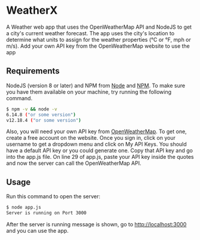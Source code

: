 # WeatherX

A Weather web app that uses the OpenWeatherMap API and NodeJS to get a city's current weather forecast. The app uses the city's location to determine what units to assign for the weather properties (°C or °F, mph or m/s). Add your own API key from the OpenWeatherMap website to use the app

## Requirements

NodeJS (version 8 or later) and NPM from [Node](http://nodejs.org/) and [NPM](https://npmjs.org/).
To make sure you have them available on your machine,
try running the following command.

```sh
$ npm -v && node -v
6.14.8 ("or some version")
v12.18.4 ("or some version")
```

Also, you will need your own API key from [OpenWeatherMap](https://openweathermap.org/). To get one, create a free account on the website. Once you sign in, click on your username to get a dropdown menu and click on My API Keys. You should have a default API key or you could generate one. Copy that API key and go into the app.js file. On line 29 of app.js, paste your API key inside the quotes and now the server can call the OpenWeatherMap API.

## Usage

Run this command to open the server:

```sh
$ node app.js
Server is running on Port 3000
```

After the server is running message is shown, go to [http://localhost:3000](http://localhost:3000/) and you can use the app.


